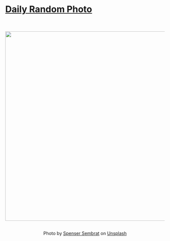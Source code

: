 # [Daily Random Photo](https://www.dailyrandomphoto.com/)

<div align="center">
  <br>
  <br>
  <a href="https://www.dailyrandomphoto.com/p/2023/2023-07-04/"><img src="https://images.unsplash.com/photo-1687226197732-f91552499640?crop=entropy&cs=tinysrgb&fit=max&fm=jpg&ixid=M3w3NzUwOHwwfDF8cmFuZG9tfHx8fHx8fHx8MTY4ODQzMTIyOHw&ixlib=rb-4.0.3&q=80&w=1080" width="600px"></a>
  <br>
  <br>
  <p class="has-text-grey">Photo by <a href="https://unsplash.com/@spensersembrat?utm_source=Daily%20Random%20Photo&amp;utm_medium=referral" target="_blank" rel="noopener noreferrer">Spenser Sembrat</a> on <a href="https://unsplash.com/photos/a-view-of-a-mountain-covered-in-clouds-zVJSJVGAgYs?utm_source=Daily%20Random%20Photo&amp;utm_medium=referral" target="_blank" rel="noopener noreferrer">Unsplash</a></p>
</div>
